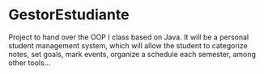 # GestorEstudiante
Project to hand over the OOP I class based on Java. It will be a personal student management system, which will allow the student to categorize notes, set goals, mark events, organize a schedule each semester, among other tools...
